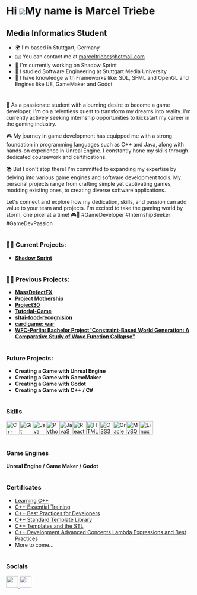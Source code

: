 Hi ![](https://user-images.githubusercontent.com/18350557/176309783-0785949b-9127-417c-8b55-ab5a4333674e.gif)My name is Marcel Triebe
=====================================================================================================================================

Media Informatics Student
-------------------------

* 🌍  I'm based in Stuttgart, Germany
* ✉️  You can contact me at [marceltriebe@hotmail.com](mailto:marceltriebe@hotmail.com)
* 🚀  I'm currently working on Shadow Sprint
* 🧠  I studied Software Engineering at Stuttgart Media University
* 🧠  I have knowledge with Frameworks like: SDL, SFML and OpenGL and Engines like UE, GameMaker and Godot

#

🚀 As a passionate student with a burning desire to become a game developer, I'm on a relentless quest to transform my dreams into reality. I'm currently actively seeking internship opportunities to kickstart my career in the gaming industry.

🎮 My journey in game development has equipped me with a strong foundation in programming languages such as C++ and Java, along with hands-on experience in Unreal Engine. I constantly hone my skills through dedicated coursework and certifications.

📚 But I don't stop there! I'm committed to expanding my expertise by delving into various game engines and software development tools. My personal projects range from crafting simple yet captivating games, modding existing ones, to creating diverse software applications.

Let's connect and explore how my dedication, skills, and passion can add value to your team and projects. I'm excited to take the gaming world by storm, one pixel at a time! 🎮🌟 #GameDeveloper #InternshipSeeker #GameDevPassion

#

### 👨‍💻 Current Projects:

  - <b>[Shadow Sprint]()</b>
 
#

#

### 👨‍💻 Previous Projects:

  - <b>[MassDefectFX](https://github.com/M4rceL7/MassDefect)</b>
  - <b>[Project Mothership](https://gitlab.mi.hdm-stuttgart.de/projectmothership/project-mothership/-/tree/4287a79f87ca7c68dd7ff96443c0282fdb417bff/)</b>
  - <b>[Project30]()</b>
  - <b>[Tutorial-Game](https://gitlab.mi.hdm-stuttgart.de/mt111/godot-tutorialgame/-/tree/8d821181988468528082573acaa100e4bfb63c20/)</b>
  - <b>[sltai-food-recognision](https://gitlab.mi.hdm-stuttgart.de/hr044/sltai-food-recognition/-/tree/89f4b386aad8429c06df91f30bdbf34b2acf6841/)</b>
  - <b>[card game: war](https://github.com/M4rceL7/Card_Game-War)</b>
  - <b>[WFC-Perlin: Bachelor Project"Constraint-Based World Generation: A Comparative Study of Wave Function Collapse"]()</b>
  
 
#

#

### Future Projects:
 - <b>Creating a Game with Unreal Engine</b>
 - <b>Creating a Game with GameMaker</b>
 - <b>Creating a Game with Godot</b>
 - <b>Creating a Game with C++ / C#</b>

#

### Skills

<p align="left">
<a href="https://docs.microsoft.com/en-us/cpp/?view=msvc-170" target="_blank" rel="noreferrer"><img src="https://raw.githubusercontent.com/danielcranney/readme-generator/main/public/icons/skills/cplusplus-colored.svg" width="36" height="36" alt="C++" /></a><a href="https://git-scm.com/" target="_blank" rel="noreferrer"><img src="https://raw.githubusercontent.com/danielcranney/readme-generator/main/public/icons/skills/git-colored.svg" width="36" height="36" alt="Git" /></a><a href="https://www.oracle.com/java/" target="_blank" rel="noreferrer"><img src="https://raw.githubusercontent.com/danielcranney/readme-generator/main/public/icons/skills/java-colored.svg" width="36" height="36" alt="Java" /></a><a href="https://www.python.org/" target="_blank" rel="noreferrer"><img src="https://raw.githubusercontent.com/danielcranney/readme-generator/main/public/icons/skills/python-colored.svg" width="36" height="36" alt="Python" /></a><a href="https://developer.mozilla.org/en-US/docs/Web/JavaScript" target="_blank" rel="noreferrer"><img src="https://raw.githubusercontent.com/danielcranney/readme-generator/main/public/icons/skills/javascript-colored.svg" width="36" height="36" alt="JavaScript" /></a><a href="https://reactjs.org/" target="_blank" rel="noreferrer"><img src="https://raw.githubusercontent.com/danielcranney/readme-generator/main/public/icons/skills/react-colored.svg" width="36" height="36" alt="React" /></a><a href="https://developer.mozilla.org/en-US/docs/Glossary/HTML5" target="_blank" rel="noreferrer"><img src="https://raw.githubusercontent.com/danielcranney/readme-generator/main/public/icons/skills/html5-colored.svg" width="36" height="36" alt="HTML5" /></a><a href="https://www.w3.org/TR/CSS/#css" target="_blank" rel="noreferrer"><img src="https://raw.githubusercontent.com/danielcranney/readme-generator/main/public/icons/skills/css3-colored.svg" width="36" height="36" alt="CSS3" /></a><a href="https://www.oracle.com/uk/index.html" target="_blank" rel="noreferrer"><img src="https://raw.githubusercontent.com/danielcranney/readme-generator/main/public/icons/skills/oracle-colored.svg" width="36" height="36" alt="Oracle" /></a><a href="https://www.mysql.com/" target="_blank" rel="noreferrer"><img src="https://raw.githubusercontent.com/danielcranney/readme-generator/main/public/icons/skills/mysql-colored.svg" width="36" height="36" alt="MySQL" /></a><a href="https://www.linux.org" target="_blank" rel="noreferrer"><img src="https://raw.githubusercontent.com/danielcranney/readme-generator/main/public/icons/skills/linux-colored.svg" width="36" height="36" alt="Linux" /></a>
</p>

#

### Game Engines
<b>Unreal Engine /</b>
<b>Game Maker /</b>
<b>Godot</b>

#

### Certificates

  * [Learning C++ ](https://github.com/M4rceL7/Certificates/blob/main/CertificateOfCompletion_Learning%20C.png)
  * [C++ Essential Training](https://github.com/M4rceL7/Certificates/blob/main/CertificateOfCompletion_C%20Essential%20Training.png)
  * [C++ Best Practices for Developers](https://github.com/M4rceL7/Certificates/blob/main/CertificateOfCompletion_C%20Best%20Practices%20for%20Developers.png)
  * [C++ Standard Template Library](https://github.com/M4rceL7/Certificates/blob/main/CertificateOfCompletion_C%20Standard%20Template%20Library.png)
  * [C++ Templates and the STL](https://github.com/M4rceL7/Certificates/blob/main/CertificateOfCompletion_C%20Templates%20and%20the%20STL.png)
  * [C++ Development Advanced Concepts Lambda Expressions and Best Practices](https://github.com/M4rceL7/Certificates/blob/main/CertificateOfCompletion_C%20Development%20Advanced%20Concepts%20Lambda%20Expressions%20and%20Best%20Practices.png)
  * More to come...

  
#

### Socials

<p align="left"> <a href="https://www.github.com/M4rceL7" target="_blank" rel="noreferrer"> <picture> <source media="(prefers-color-scheme: dark)" srcset="https://raw.githubusercontent.com/danielcranney/readme-generator/main/public/icons/socials/github-dark.svg" /> <source media="(prefers-color-scheme: light)" srcset="https://raw.githubusercontent.com/danielcranney/readme-generator/main/public/icons/socials/github.svg" /> <img src="https://raw.githubusercontent.com/danielcranney/readme-generator/main/public/icons/socials/github.svg" width="32" height="32" /> </picture> </a> <a href="https://www.linkedin.com/in/marcel-triebe-21820323b/" target="_blank" rel="noreferrer"> <picture> <source media="(prefers-color-scheme: dark)" srcset="https://raw.githubusercontent.com/danielcranney/readme-generator/main/public/icons/socials/linkedin-dark.svg" /> <source media="(prefers-color-scheme: light)" srcset="https://raw.githubusercontent.com/danielcranney/readme-generator/main/public/icons/socials/linkedin.svg" /> <img src="https://raw.githubusercontent.com/danielcranney/readme-generator/main/public/icons/socials/linkedin.svg" width="32" height="32" /> </picture> </a></p>

